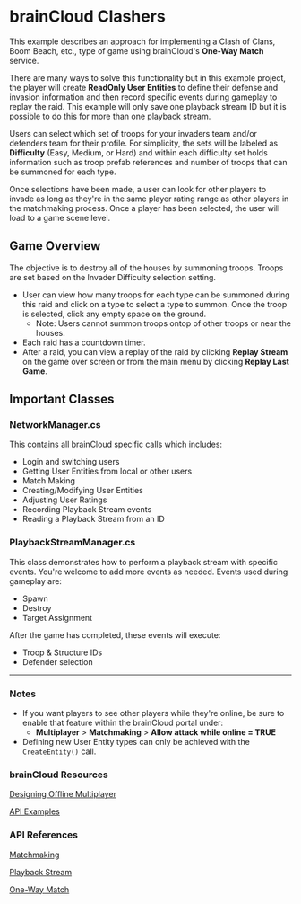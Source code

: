 # brainCloud Clashers

This example describes an approach for implementing a Clash of Clans, Boom Beach, etc., type of game using brainCloud's **One-Way Match** service.

There are many ways to solve this functionality but in this example project, the player will create **ReadOnly User Entities** to define their defense and invasion information and then record specific events during gameplay to replay the raid. This example will only save one playback stream ID but it is possible to do this for more than one playback stream.

Users can select which set of troops for your invaders team and/or defenders team for their profile. For simplicity, the sets will be labeled as **Difficulty** (Easy, Medium, or Hard) and within each difficulty set holds information such as troop prefab references and number of troops that can be summoned for each type.

Once selections have been made, a user can look for other players to invade as long as they're in the same player rating range as other players in the matchmaking process. Once a player has been selected, the user will load to a game scene level. 

## Game Overview

The objective is to destroy all of the houses by summoning troops. Troops are set based on the Invader Difficulty selection setting. 
- User can view how many troops for each type can be summoned during this raid and click on a type to select a type to summon. Once the troop is selected, click any empty space on the ground.
    - Note: Users cannot summon troops ontop of other troops or near the houses.
- Each raid has a countdown timer.
- After a raid, you can view a replay of the raid by clicking **Replay Stream** on the game over screen or from the main menu by clicking **Replay Last Game**.

## Important Classes

### NetworkManager.cs

This contains all brainCloud specific calls which includes:
- Login and switching users
- Getting User Entities from local or other users
- Match Making
- Creating/Modifying User Entities
- Adjusting User Ratings
- Recording Playback Stream events
- Reading a Playback Stream from an ID

### PlaybackStreamManager.cs

This class demonstrates how to perform a playback stream with specific events. You're welcome to add more events as needed.
Events used during gameplay are:
- Spawn
- Destroy
- Target Assignment

After the game has completed, these events will execute:
- Troop & Structure IDs 
- Defender selection

---

### Notes
- If you want players to see other players while they're online, be sure to enable that feature within the brainCloud portal under:
    - **Multiplayer** > **Matchmaking** > **Allow attack while online = TRUE**
- Defining new User Entity types can only be achieved with the `CreateEntity()` call. 

### brainCloud Resources

[Designing Offline Multiplayer](https://help.getbraincloud.com/en/articles/3272700-design-multiplayer-matchmaking)

[API Examples](https://getbraincloud.com/apidocs/api-modules/multiplayer/one-way-offline-multiplayer-example)

### API References

[Matchmaking](https://getbraincloud.com/apidocs/apiref/#capi-matchmaking)

[Playback Stream](https://getbraincloud.com/apidocs/apiref/#capi-playbackstream)

[One-Way Match](https://getbraincloud.com/apidocs/apiref/#capi-onewaymatch)
